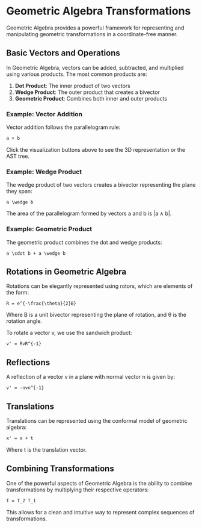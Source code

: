 # Geometric Algebra Transformations

Geometric Algebra provides a powerful framework for representing and manipulating geometric transformations in a coordinate-free manner.

## Basic Vectors and Operations

In Geometric Algebra, vectors can be added, subtracted, and multiplied using various products. The most common products are:

1. **Dot Product**: The inner product of two vectors
2. **Wedge Product**: The outer product that creates a bivector
3. **Geometric Product**: Combines both inner and outer products

### Example: Vector Addition

Vector addition follows the parallelogram rule:

```latex
a + b
```

Click the visualization buttons above to see the 3D representation or the AST tree.

### Example: Wedge Product

The wedge product of two vectors creates a bivector representing the plane they span:

```latexvis
a \wedge b
```

The area of the parallelogram formed by vectors a and b is |a ∧ b|.

### Example: Geometric Product

The geometric product combines the dot and wedge products:

```latexvis
a \cdot b + a \wedge b
```

## Rotations in Geometric Algebra

Rotations can be elegantly represented using rotors, which are elements of the form:

```latexvis
R = e^{-\frac{\theta}{2}B}
```

Where B is a unit bivector representing the plane of rotation, and θ is the rotation angle.

To rotate a vector v, we use the sandwich product:

```latexvis
v' = RvR^{-1}
```

## Reflections

A reflection of a vector v in a plane with normal vector n is given by:

```latexvis
v' = -nvn^{-1}
```

## Translations

Translations can be represented using the conformal model of geometric algebra:

```latex
x' = x + t
```

Where t is the translation vector.

## Combining Transformations

One of the powerful aspects of Geometric Algebra is the ability to combine transformations by multiplying their respective operators:

```latex
T = T_2 T_1
```

This allows for a clean and intuitive way to represent complex sequences of transformations. 